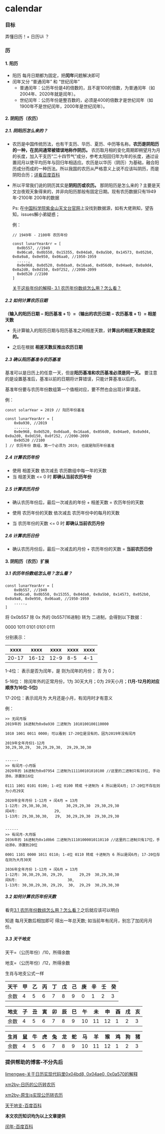 

# calendar

### 目标
弄懂日历！+ 日历Ui ？

### 历

#### 1. 阳历

- 阳历 每月日期都为固定，把**闰年**问题解决即可
- 闰年又分 “普通闰年” 和 “世纪闰年”
    - 普通闰年：公历年份是4的倍数的，且不是100的倍数，为普通闰年（如2004年、2020年就是闰年）。
    - 世纪闰年：公历年份是整百数的，必须是400的倍数才是世纪闰年（如1900年不是世纪闰年，2000年是世纪闰年）。


#### 2. 阴阳历（农历）

##### 2.1. 阴阳历怎么来的？

- 农历是中国传统历法，也有干支历、华历、夏历、中历等名称。**农历是阴阳历的一种，在民间通常被错误地称作阴历。** 农历取月相的变化周期即朔望月为月的长度，加入干支历“二十四节气”成分，参考太阳回归年为年的长度，通过设置闰月以使平均历年与回归年相适应。农历是以华历（阴历）为基础，融合阳历成分而成的一种历法。所以我国的农历从严格意义上说不应该叫阴历，而是阴阳合历；[详看百度百科](https://baike.baidu.com/item/%E5%86%9C%E5%8E%86/67925)

- 所以平常我们说的阴历其实是**阴阳历或农历。** 那阴阳历是怎么来的？主要是天文台夜观天象得来的，并非向阳历那般有固定日期。现有农历数据只有1949年-2100年 200年的数据 

    Ps: 在[中国科学院紫金山天文台官网](http://www.pmo.ac.cn/)上没找到数据源，如有大佬熟知，望告知，issues解小弟疑惑；

    例：

    ```
    // 1949年 - 2100年 农历年份

    const lunarYearArr = [
      0x0b557, //1949
      0x06ca0, 0x0b550, 0x15355, 0x04da0, 0x0a5b0, 0x14573, 0x052b0, 0x0a9a8, 0x0e950, 0x06aa0, //1950-1959
      .....,
      0x0e968, 0x0d520, 0x0daa0, 0x16aa6, 0x056d0, 0x04ae0, 0x0a9d4, 0x0a2d0, 0x0d150, 0x0f252, //2090-2099
      0x0d520 //2100
    ]
    ```
    [关于这些年份的解释- 3.1 农历年份数组怎么用？怎么看？](#threeone)


##### 2.2 如何计算农历日期

**（输入的阳历日期 − 阳历基准 + 1）=（输出的农历日期 − 农历基准 + 1）= 相差天数**

- 先计算输入的阳历日期与阳历基准之间相差天数，**计算出的相差天数是固定的。** 

- 之后在根据 **相差天数反推出农历日期**


##### 2.3 确认阳历基准与农历基准
基准可以是日历上的任意一天，但是**阳历基准和农历基准必须是同一天。** 要注意的是设置基准后，基准以前的日期将计算错误，只能计算基准以后的。

基准年份要与农历年份数组第一个值相对应，要不然也会出现计算误差。

例：
```
const solarYear = 2019 // 阳历年份基准

const lunarYearArr = [
    0x0a930, //2019
    ......,
    0x0e968, 0x0d520, 0x0daa0, 0x16aa6, 0x056d0, 0x04ae0, 0x0a9d4, 0x0a2d0, 0x0d150, 0x0f252, //2090-2099
    0x0d520 //2100
] // 农历年份 数组，第一个必须为 2019; 也就是阳历年份基准

```

##### 2.4 计算农历年份
- 使用 相差天数 依次减去 农历数组中每一年的天数
- 当 相差天数 <= 0 时 **即确认当前农历年份**

##### 2.5 计算农历月份
- 确认农历年份后，最后一次减去的年份 + 相差天数 = 农历年份的天数

- 使用 农历年份的天数 依次减去 农历年份中的每月的天数
- 当 农历年份的天数 <= 0 时 **即确认当前农历月份**

##### 2.6 计算农历日份
- 确认农历月份后，最后一次减去的月份 + 农历年份的天数 = **当前农历日份**


#### 3. 阴阳历（农历）扩展

##### 3.1 <span id="threeone">农历年份数组怎么用？怎么看？</span>
```
const lunarYearArr = [
    0x0b557, //1949
    0x06ca0, 0x0b550, 0x15355, 0x04da0, 0x0a5b0, 0x14573, 0x052b0, 0x0a9a8, 0x0e950, 0x06aa0, //1950-1959
    .....,
]
```
将 0x0b557 除 0x 外的 0b557(16进制) 转为 二进制，会得到以下数据：

0000 1011 0101 0101 0111

分别表示：

xxxx | xxxx | xxxx | xxxx | xxxx
---  | ---  | ---  | ---  | ---
20-17| 16-12| 12-9 | 8-5  |	4-1

1-4位： 表示是否为闰年，是 则为闰年的月份； 否 为 0；

5-16位： 除闰年外的正常月份，1为 30天大月；0为 29天小月；**(1月-12月的对应顺序为16位-5位)**

17-20位：表示闰月为 大月还是小月，有闰月时才有意义

例：
```
>> 无闰月版
2019年的 16进制为0x0a930 二进制为 1010100100110000

1010 1001 0011 0000; 可以看到 17-20位是没有的，因为2019年没有闰月

2019年全年月份1-12月
30,29,30,29,  30,29,29,30,  29,29,30,30


------
>> 有闰月-小月版
2020年的 16进制为0x07954 二进制为111100101010100 //这里的二进制只有15位, 手动添0，添置到16位

0111 1001 0101 0100; 1-4位 0100 转成 十进制为 4 所以是闰4月; 17-20位不存在则为小月29天

2020年全年月份 1-12月 + 闰4月 = 13月
1-12月: 29,30,30,30,        30,29,29,30  29,30,29,30
闰4月:                 29,
1-13月: 29,30,30,30,   29,  30,29,29,30  29,30,29,30


------
>> 有闰月-大月版
2036年的 16进制为0x1d0b6 二进制为11101000010110110 //这里的二进制只有17位，手动添0，添置到20位

0001 1101 0000 1011 0110; 1-4位 0110 转成 十进制为 6 所以是闰6月; 17-20位存在则为大月30天

2036年全年月份 1-12月 + 闰6月 = 13月
1-12月: 30,30,29,30, 29,29,       29,29  30,29,30,30
闰6月:                       30,
1-13月: 30,30,29,30, 29,29,  30,  29,29  30,29,30,30
```

##### 3.2 如何计算农历年份天数
看完[3.1 农历年份数组怎么用？怎么看？](#threeone)之后就应该可以明白

知道 每月天数后相加即可 得出一年总天数; 如当前年有闰月，别忘了加闰月月份。

##### 3.3 天干地支
天干=（公历年份）/10，所得余数

地支=（公历年份）/12，所得余数

生肖与地支公式一样

天干 |甲 | 乙 | 丙 | 丁  | 戊  | 己  | 庚 | 辛  | 壬  | 癸
--- | ---| ---| ---| --- | --- | --- | ---| ---| --- | ---
余数 | 4  | 5  | 6  | 7   | 8   | 9   | 0  | 1  | 2   | 3


地支 |子 |丑 | 寅 | 卯 | 辰 | 巳 | 午 | 未 | 申 | 酉 | 戌 | 亥 
--- | ---| ---| ---| ---| ---| ---| ---| ---| --- | ---| ---| ---
余数   | 4  | 5  | 6  | 7  |  8 | 9  | 10 | 11 | 12  | 1  | 2  | 3 


生肖 |鼠 |牛 | 虎 | 兔 | 龙 | 蛇 | 马 | 羊 | 猴 | 鸡 | 狗 | 猪 
--- | ---| ---| ---| ---| ---| ---| ---| ---| --- | ---| ---| ---
余数   | 4  | 5  | 6  | 7  |  8 | 9  | 10 | 11 | 12  | 1  | 2  | 3 


### 提供帮助的博客-不分先后
[limengwe-关于日历实现代码里0x04bd8, 0x04ae0, 0x0a570的解释](https://blog.csdn.net/onlyonecoder/article/details/8484118)

[xm2by-日历的公历转农历](https://blog.csdn.net/XuM222222/article/details/82012802)

[xm2by-原生js实现公历转农历](https://blog.csdn.net/XuM222222/article/details/82022345)

[天干地支-百度百科](https://baike.baidu.com/item/%E5%A4%A9%E5%B9%B2%E5%9C%B0%E6%94%AF)


**本文农历知识均为以上文章提供**

[闰年-百度百科](https://baike.baidu.com/item/%E9%97%B0%E5%B9%B4/27098)
